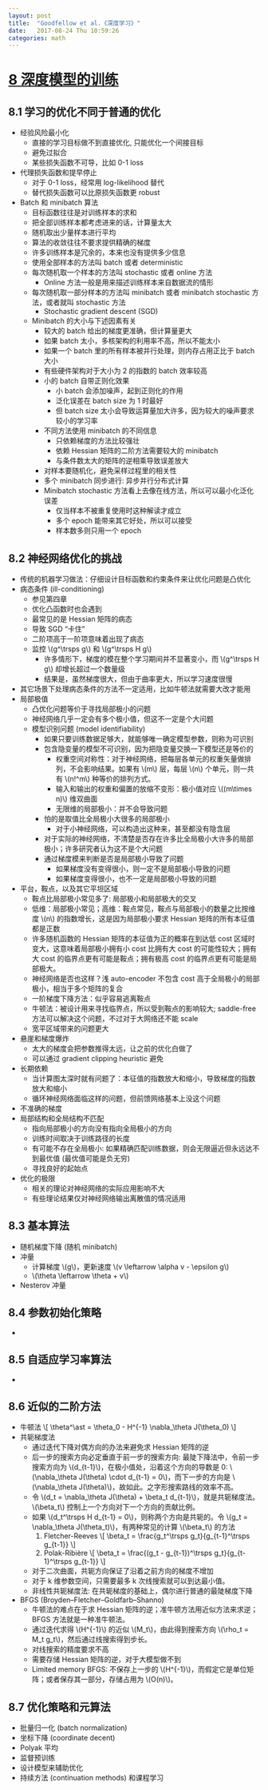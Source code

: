 ```yaml
---
layout: post
title:  "Goodfellow et al.《深度学习》"
date:   2017-08-24 Thu 10:59:26
categories: math
---
```


<div hidden>
\(
\newcommand\trsps{\mathsf{T}}
\)
</div>

# [8 深度模型的训练](http://www.deeplearningbook.org/contents/optimization.html)

## 8.1 学习的优化不同于普通的优化

- 经验风险最小化
  - 直接的学习目标做不到直接优化, 只能优化一个间接目标
  - 避免过拟合
  - 某些损失函数不可导，比如 0-1 loss
- 代理损失函数和提早停止
  - 对于 0-1 loss，经常用 log-likelihood 替代
  - 替代损失函数可以比原损失函数更 robust
- Batch 和 minibatch 算法
  - 目标函数往往是对训练样本的求和
  - 把全部训练样本都考虑进来的话，计算量太大
  - 随机取出少量样本进行平均
  - 算法的收敛往往不要求提供精确的梯度
  - 许多训练样本是冗余的，本来也没有提供多少信息
  - 使用全部样本的方法叫 batch 或者 deterministic
  - 每次随机取一个样本的方法叫 stochastic 或者 online 方法
    - Online 方法一般是用来描述训练样本来自数据流的情形
  - 每次随机取一部分样本的方法叫 minibatch 或者 minibatch stochastic 方法，或者就叫 stochastic 方法
    - Stochastic gradient descent (SGD)
  - Minibatch 的大小与下述因素有关
    - 较大的 batch 给出的梯度更准确，但计算量更大
    - 如果 batch 太小，多核架构的利用率不高，所以不能太小
    - 如果一个 batch 里的所有样本被并行处理，则内存占用正比于 batch 大小
    - 有些硬件架构对于大小为 2 的指数的 batch 效率较高
    - 小的 batch 自带正则化效果
      - 小 batch 会添加噪声，起到正则化的作用
      - 泛化误差在 batch size 为 1 时最好
      - 但 batch size 太小会导致运算量加大许多，因为较大的噪声要求较小的学习率
    - 不同方法使用 minibatch 的不同信息
      - 只依赖梯度的方法比较强壮
      - 依赖 Hessian 矩阵的二阶方法需要较大的 minibatch
      - 与条件数太大的矩阵的逆相乘导致误差放大
    - 对样本要随机化，避免采样过程里的相关性
    - 多个 minibatch 同步进行: 异步并行分布式计算
    - Minibatch stochastic 方法看上去像在线方法，所以可以最小化泛化误差
      - 仅当样本不被重复使用时这种解读才成立
      - 多个 epoch 能带来其它好处，所以可以接受
      - 样本数多则只用一个 epoch

## 8.2 神经网络优化的挑战

<p>
  <ul>
    <li> 传统的机器学习做法：仔细设计目标函数和约束条件来让优化问题是凸优化</li>
    <li> 病态条件 (ill-conditioning)
      <ul>
        <li> 参见第四章</li>
        <li> 优化凸函数时也会遇到</li>
        <li> 最常见的是 Hessian 矩阵的病态</li>
        <li> 导致 SGD “卡住”</li>
        <li> 二阶项高于一阶项意味着出现了病态</li>
        <li>监控 \(g^\trsps g\) 和 \(g^\trsps H g\)
          <ul>
            <li>许多情形下，梯度的模在整个学习期间并不显著变小，而 \(g^\trsps H g\) 却增长超过一个数量级</li>
            <li>结果是，虽然梯度很大，但由于曲率更大，所以学习速度很慢</li>
          </ul>
          </li>
      </ul>
      </li>
    <li> 其它场景下处理病态条件的方法不一定适用，比如牛顿法就需要大改才能用</li>
    <li> 局部极值
      <ul>
        <li>凸优化问题等价于寻找局部极小的问题</li>
        <li>神经网络几乎一定会有多个极小值，但这不一定是个大问题</li>
        <li>模型识别问题 (model identifiability)
          <ul>
            <li>如果只要训练数据足够大，就能够唯一确定模型参数，则称为可识别</li>
            <li>包含隐变量的模型不可识别，因为把隐变量交换一下模型还是等价的
            <ul>
              <li>权重空间对称性：对于神经网络，把每层各单元的权重矢量做排列，不会影响结果。如果有 \(m\) 层，每层 \(n\) 个单元，则一共有 \(n!^m\) 种等价的排列方式。</li>
              <li>输入和输出的权重和偏置的放缩不变形：极小值对应 \((m\times n)\) 维双曲面</li>
              <li>无限维的局部极小：并不会导致问题</li>
            </ul>
            </li>
          <li>怕的是取值比全局极小大很多的局部极小<ul><li>对于小神经网络，可以构造出这种来，甚至都没有隐含层</li></ul></li>
          <li>对于实际的神经网络，不清楚是否存在许多比全局极小大许多的局部极小；许多研究者认为这不是个大问题</li>
          <li>通过梯度模来判断是否是局部极小导致了问题
            <ul>
              <li>如果梯度没有变得很小，则一定不是局部极小导致的问题</li>
              <li>如果梯度变得很小，也不一定是局部极小导致的问题</li>
              </ul></li>
          </ul>
        </li>
      </ul>
      </li>
    <li> 平台，鞍点，以及其它平坦区域
      <ul>
        <li>鞍点比局部极小常见多了: 局部极小和局部极大的交叉</li>
        <li>低维：局部极小常见；高维：鞍点常见，鞍点与局部极小的数量之比按维度 \(n\) 的指数增长，这是因为局部极小要求 Hessian 矩阵的所有本征值都是正数</li>
        <li>许多随机函数的 Hessian 矩阵的本征值为正的概率在到达低 cost 区域时变大，这意味着局部极小拥有小 cost 比拥有大 cost 的可能性较大；拥有大 cost 的临界点更有可能是鞍点；拥有极高 cost 的临界点更有可能是局部极大。</li>
        <li>神经网络是否也这样？浅 auto-encoder 不包含 cost 高于全局极小的局部极小，相当于多个矩阵的复合</li>
        <li>一阶梯度下降方法：似乎容易逃离鞍点</li>
        <li>牛顿法：被设计用来寻找临界点，所以受到鞍点的影响较大; saddle-free 方法可以解决这个问题，不过对于大网络还不能 scale</li>
        <li>宽平区域带来的问题更大</li>
      </ul>
    </li>
    <li> 悬崖和梯度爆炸
      <ul>
        <li>太大的梯度会把参数推得太远，让之前的优化白做了</li>
        <li>可以通过 gradient clipping heuristic 避免</li>
      </ul>
    </li>
    <li> 长期依赖
      <ul>
        <li>当计算图太深时就有问题了：本征值的指数放大和缩小，导致梯度的指数放大和缩小</li>
        <li>循环神经网络面临这样的问题，但前馈网络基本上没这个问题</li>
      </ul>
    </li>
    <li> 不准确的梯度</li>
    <li>局部结构和全局结构不匹配
      <ul>
        <li>指向局部极小的方向没有指向全局极小的方向</li>
        <li>训练时间取决于训练路径的长度</li>
        <li>有可能不存在全局极小: 如果精确匹配训练数据，则会无限逼近但永远达不到最优值 (最优值可能是负无穷)</li>
        <li>寻找良好的起始点</li>
      </ul>
    </li>
    <li> 优化的极限
      <ul>
        <li>相关的理论对神经网络的实际应用影响不大</li>
        <li>有些理论结果仅对神经网络输出离散值的情况适用</li>
      </ul>
    </li>
  </ul>
</p>

## 8.3 基本算法

<ul>
  <li>
    随机梯度下降 (随机 minibatch)
  </li>
  <li>
    冲量
    <ul>
      <li>
        计算梯度 \(g\)，更新速度 \(v \leftarrow \alpha v - \epsilon g\)
      </li>
      <li>
        \(\theta \leftarrow \theta + v\)
      </li>
    </ul>
  </li>
  <li>
    Nesterov 冲量
  </li>
</ul>

## 8.4 参数初始化策略

<ul>
  <li>
    
  </li>
</ul>

## 8.5 自适应学习率算法

<ul>
  <li>
    
  </li>
</ul>

## 8.6 近似的二阶方法

<ul>
  <li>
    牛顿法
    \[
      \theta^\ast = \theta_0 - H^{-1} \nabla_\theta J(\theta_0)
    \]
  </li>
  <li>
    共轭梯度法
    <ul>
      <li>
        通过迭代下降对偶方向的办法来避免求 Hessian 矩阵的逆
      </li>
      <li>
        后一步的搜索方向必定垂直于前一步的搜索方向:
        最陡下降法中，令前一步搜索方向为 \(d_{t-1}\)，在极小值处，沿着这个方向的导数是 0: \(\nabla_\theta J(\theta) \cdot d_{t-1} = 0\)，而下一步的方向是 \(\nabla_\theta J(\theta)\)，故如此。之字形搜索路线的效率不高。
      </li>
      <li>
        令 \(d_t = \nabla_\theta J(\theta) + \beta_t d_{t-1}\)，就是共轭梯度法。\(\beta_t\) 控制上一个方向对下一个方向的贡献比例。
      </li>
      <li>
        如果 \(d_t^\trsps H d_{t-1} = 0\)，则称两个方向是共轭的。令 \(g_t = \nabla_\theta J(\theta_t)\)，有两种常见的计算 \(\beta_t\) 的方法
        <ol>
          <li> Fletcher-Reeves
            \[
              \beta_t = \frac{g_t^\trsps g_t}{g_{t-1}^\trsps g_{t-1}}
            \]
          </li>
          <li> Polak-Ribière
            \[
              \beta_t = \frac{(g_t - g_{t-1})^\trsps g_t}{g_{t-1}^\trsps g_{t-1}}
            \]
          </li>
        </ol>
      </li>
      <li>
        对于二次曲面，共轭方向保证了沿着之前方向的梯度不增加
      </li>
      <li>
        对于 k 维参数空间，只需要最多 k 次线搜索就可以到达最小值。
      </li>
      <li>
        非线性共轭梯度法: 在共轭梯度的基础上，偶尔进行普通的最陡梯度下降
      </li>
    </ul>
  </li>
  <li>
    BFGS (Broyden–Fletcher–Goldfarb–Shanno)
    <ul>
      <li>
        牛顿法的难点在于求 Hessian 矩阵的逆；准牛顿方法用近似方法来求逆；BFGS 方法就是一种准牛顿法。
      </li>
      <li>
        通过迭代求得 \(H^{-1}\) 的近似 \(M_t\)，由此得到搜索方向 \(\rho_t = M_t g_t\)，然后通过线搜索得到步长。
      </li>
      <li>
        对线搜索的精度要求不高
      </li>
      <li>
        需要存储 Hessian 矩阵的逆，对于大模型做不到
      </li>
      <li>
        Limited memory BFGS: 不保存上一步的 \(H^{-1}\)，而假定它是单位矩阵；或者保存其一部分，存储占用为 \(O(n)\)。
      </li>
    </ul>
  </li>
</ul>

## 8.7 优化策略和元算法

<ul>
  <li>
    批量归一化 (batch normalization)
  </li>
  <li>
    坐标下降 (coordinate decent)
  </li>
  <li>
    Polyak 平均
  </li>
  <li>
    监督预训练
  </li>
  <li>
    设计模型来辅助优化
  </li>
  <li>
    持续方法 (continuation methods) 和课程学习
  </li>
</ul>


